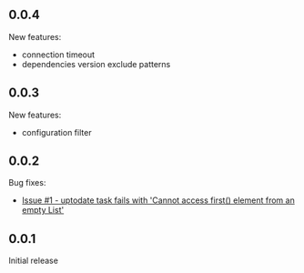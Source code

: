 0.0.4
-----
New features:
* connection timeout
* dependencies version exclude patterns

0.0.3
-----
New features:
* configuration filter

0.0.2
-----
Bug fixes:
* [Issue #1 - uptodate task fails with 'Cannot access first() element from an empty List'](https://github.com/4finance/uptodate-gradle-plugin/issues/1)

0.0.1
-----
Initial release